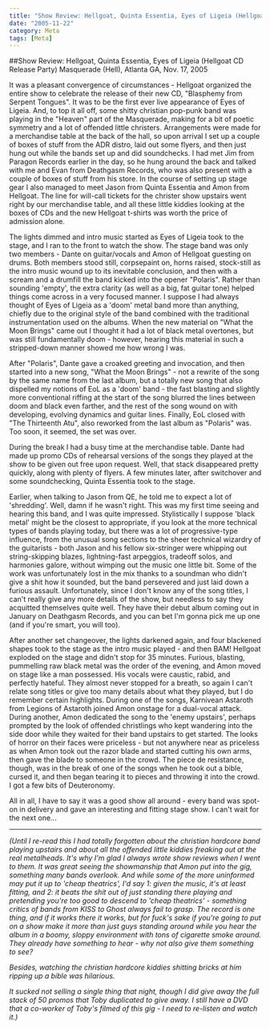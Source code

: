 ```yaml
---
title: "Show Review: Hellgoat, Quinta Essentia, Eyes of Ligeia (Hellgoat CD Release Party)"
date: "2005-11-22"
category: Meta
tags: [Meta]
---
```


##Show Review: Hellgoat, Quinta Essentia, Eyes of Ligeia (Hellgoat CD Release Party) Masquerade (Hell), Atlanta GA, Nov. 17, 2005

It was a pleasant convergence of circumstances - Hellgoat organized the entire show to celebrate the release of their new CD, "Blasphemy from Serpent Tongues". It was to be the first ever live appearance of Eyes of Ligeia. And, to top it all off, some shitty christian pop-punk band was playing in the "Heaven" part of the Masquerade, making for a bit of poetic symmetry and a lot of offended little christers. Arrangements were made for a merchandise table at the back of the hall, so upon arrival I set up a couple of boxes of stuff from the ADR distro, laid out some flyers, and then just hung out while the bands set up and did soundchecks. I had met Jim from Paragon Records earlier in the day, so he hung around the back and talked with me and Evan from Deathgasm Records, who was also present with a couple of boxes of stuff from his store. In the course of setting up stage gear I also managed to meet Jason from Quinta Essentia and Amon from Hellgoat. The line for will-call tickets for the christer show upstairs went right by our merchandise table, and all these little kiddies looking at the boxes of CDs and the new Hellgoat t-shirts was worth the price of admission alone.

The lights dimmed and intro music started as Eyes of Ligeia took to the stage, and I ran to the front to watch the show. The stage band was only two members - Dante on guitar/vocals and Amon of Hellgoat guesting on drums. Both members stood still, corpsepaint on, horns raised, stock-still as the intro music wound up to its inevitable conclusion, and then with a scream and a drumfill the band kicked into the opener "Polaris". Rather than sounding 'empty', the extra clarity (as well as a big, fat guitar tone) helped things come across in a very focused manner. I suppose I had always thought of Eyes of Ligeia as a 'doom' metal band more than anything, chiefly due to the original style of the band combined with the traditional instrumentation used on the albums. When the new material on "What the Moon Brings" came out I thought it had a lot of black metal overtones, but was still fundamentally doom - however, hearing this material in such a stripped-down manner showed me how wrong I was.

After "Polaris", Dante gave a croaked greeting and invocation, and then started into a new song, "What the Moon Brings" - not a rewrite of the song by the same name from the last album, but a totally new song that also dispelled my notions of EoL as a 'doom' band - the fast blasting and slightly more conventional riffing at the start of the song blurred the lines between doom and black even farther, and the rest of the song wound on with developing, evolving dynamics and guitar lines. Finally, EoL closed with "The Thirteenth Atu", also reworked from the last album as "Polaris" was. Too soon, it seemed, the set was over.

During the break I had a busy time at the merchandise table. Dante had made up promo CDs of rehearsal versions of the songs they played at the show to be given out free upon request. Well, that stack disappeared pretty quickly, along with plenty of flyers. A few minutes later, after switchover and some soundchecking, Quinta Essentia took to the stage.

Earlier, when talking to Jason from QE, he told me to expect a lot of 'shredding'. Well, damn if he wasn't right. This was my first time seeing and hearing this band, and I was quite impressed. Stylistically I suppose 'black metal' might be the closest to appropriate, if you look at the more technical types of bands playing today, but there was a lot of progressive-type influence, from the unusual song sections to the sheer technical wizardry of the guitarists - both Jason and his fellow six-stringer were whipping out string-skipping blazes, lightning-fast arpeggios, tradeoff solos, and harmonies galore, without wimping out the music one little bit. Some of the work was unfortunately lost in the mix thanks to a soundman who didn't give a shit how it sounded, but the band persevered and just laid down a furious assault. Unfortunately, since I don't know any of the song titles, I can't really give any more details of the show, but needless to say they acquitted themselves quite well. They have their debut album coming out in January on Deathgasm Records, and you can bet I'm gonna pick me up one (and if you're smart, you will too).

After another set changeover, the lights darkened again, and four blackened shapes took to the stage as the intro music played - and then BAM! Hellgoat exploded on the stage and didn't stop for 35 minutes. Furious, blasting, pummelling raw black metal was the order of the evening, and Amon moved on stage like a man possessed. His vocals were caustic, rabid, and perfectly hateful. They almost never stopped for a breath, so again I can't relate song titles or give too many details about what they played, but I do remember certain highlights. During one of the songs, Karnivean Astaroth from Legions of Astaroth joined Amon onstage for a dual-vocal attack. During another, Amon dedicated the song to the 'enemy upstairs', perhaps prompted by the look of offended christlings who kept wandering into the side door while they waited for their band upstairs to get started. The looks of horror on their faces were priceless - but not anywhere near as priceless as when Amon took out the razor blade and started cutting his own arms, then gave the blade to someone in the crowd. The piece de resistance, though, was in the break of one of the songs when he took out a bible, cursed it, and then began tearing it to pieces and throwing it into the crowd. I got a few bits of Deuteronomy.

All in all, I have to say it was a good show all around - every band was spot-on in delivery and gave an interesting and fitting stage show. I can't wait for the next one...

***

*(Until I re-read this I had totally forgotten about the christian hardcore band playing upstairs and about all the offended little kiddies freaking out at the real metalheads. It's why I'm glad I always wrote show reviews when I went to them. It was great seeing the showmanship that Amon put into the gig, something many bands overlook. And while some of the more uninformed may put it up to 'cheap theatrics', I'd say 1: given the music, it's at least fitting, and 2: it beats the shit out of just standing there playing and pretending you're too good to descend to 'cheap theatrics' - something critics of bands from KISS to Ghost always fail to grasp. The record is one thing, and if it works there it works, but for fuck's sake if you're going to put on a show make it more than just guys standing around while you hear the album in a boomy, sloppy environment with tons of cigarette smoke around. They already have something to hear - why not also give them something to see?*

*Besides, watching the christian hardcore kiddies shitting bricks at him ripping up a bible was hilarious.*

*It sucked not selling a single thing that night, though I did give away the full stack of 50 promos that Toby duplicated to give away. I still have a DVD that a co-worker of Toby's filmed of this gig - I need to re-listen and watch it.)*
